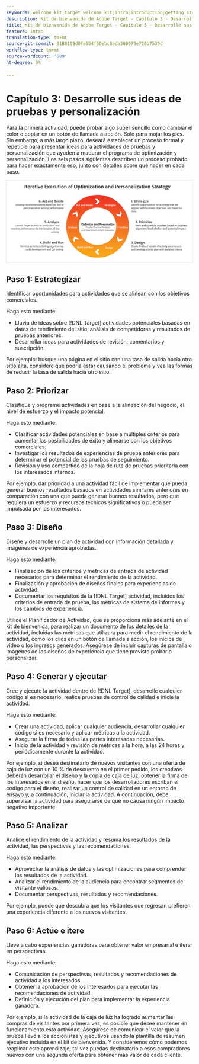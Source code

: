 ```yaml
---
keywords: welcome kit;target welcome kit;intro;introduction;getting started
description: Kit de bienvenida de Adobe Target - Capítulo 3 - Desarrolle sus ideas de pruebas y personalización
title: Kit de bienvenida de Adobe Target - Capítulo 3 - Desarrolle sus ideas de pruebas y personalización
feature: intro
translation-type: tm+mt
source-git-commit: 0188108d0fe554f60ebc8eda300979e720b7539d
workflow-type: tm+mt
source-wordcount: '689'
ht-degree: 0%

---
```



# Capítulo 3: Desarrolle sus ideas de pruebas y personalización

Para la primera actividad, puede probar algo súper sencillo como cambiar el color o copiar en un botón de llamada a acción. Sólo para mojar los pies. Sin embargo, a más largo plazo, deseará establecer un proceso formal y repetible para presentar ideas para actividades de pruebas y personalización que ayuden a madurar el programa de optimización y personalización. Los seis pasos siguientes describen un proceso probado para hacer exactamente eso, junto con detalles sobre qué hacer en cada paso.

![Ejecución iterativa del diagrama de estrategia de optimización y personalización](/help/c-intro/assets/six-steps.png)

## Paso 1: Estrategizar

Identificar oportunidades para actividades que se alinean con los objetivos comerciales.

Haga esto mediante:

* Lluvia de ideas sobre [!DNL Target] actividades potenciales basadas en datos de rendimiento del sitio, análisis de competidoras y resultados de pruebas anteriores.
* Desarrollar ideas para actividades de revisión, comentarios y suscripción.

Por ejemplo: busque una página en el sitio con una tasa de salida hacia otro sitio alta, considere qué podría estar causando el problema y vea las formas de reducir la tasa de salida hacia otro sitio.

## Paso 2: Priorizar

Clasifique y programe actividades en base a la alineación del negocio, el nivel de esfuerzo y el impacto potencial.

Haga esto mediante:

* Clasificar actividades potenciales en base a múltiples criterios para aumentar las posibilidades de éxito y alinearse con los objetivos comerciales.
* Investigar los resultados de experiencias de prueba anteriores para determinar el potencial de las pruebas de seguimiento.
* Revisión y uso compartido de la hoja de ruta de pruebas prioritaria con los interesados internos.

Por ejemplo, dar prioridad a una actividad fácil de implementar que pueda generar buenos resultados basados en actividades similares anteriores en comparación con una que pueda generar buenos resultados, pero que requiera un esfuerzo y recursos técnicos significativos o pueda ser impulsada por los interesados.

## Paso 3: Diseño

Diseñe y desarrolle un plan de actividad con información detallada y imágenes de experiencia aprobadas.

Haga esto mediante:

* Finalización de los criterios y métricas de entrada de actividad necesarios para determinar el rendimiento de la actividad.
* Finalización y aprobación de diseños finales para experiencias de actividad.
* Documentar los requisitos de la [!DNL Target] actividad, incluidos los criterios de entrada de prueba, las métricas de sistema de informes y los cambios de experiencia.

Utilice el Planificador de Actividad, que se proporciona más adelante en el kit de bienvenida, para realizar un documento de los detalles de la actividad, incluidas las métricas que utilizará para medir el rendimiento de la actividad, como los clics en un botón de llamada a acción, los inicios de vídeo o los ingresos generados. Asegúrese de incluir capturas de pantalla o imágenes de los diseños de experiencia que tiene previsto probar o personalizar.

## Paso 4: Generar y ejecutar

Cree y ejecute la actividad dentro de [!DNL Target], desarrolle cualquier código si es necesario, realice pruebas de control de calidad e inicie la actividad.

Haga esto mediante:

* Crear una actividad, aplicar cualquier audiencia, desarrollar cualquier código si es necesario y aplicar métricas a la actividad.
* Asegurar la firma de todas las partes interesadas necesarias.
* Inicio de la actividad y revisión de métricas a la hora, a las 24 horas y periódicamente durante la actividad.

Por ejemplo, si desea destinatario de nuevos visitantes con una oferta de caja de luz con un 10 % de descuento en el primer pedido, los creativos deberán desarrollar el diseño y la copia de caja de luz, obtener la firma de los interesados en el diseño, hacer que los desarrolladores escriban el código para el diseño, realizar un control de calidad en un entorno de ensayo y, a continuación, iniciar la actividad. A continuación, debe supervisar la actividad para asegurarse de que no causa ningún impacto negativo importante.

## Paso 5: Analizar

Analice el rendimiento de la actividad y resuma los resultados de la actividad, las perspectivas y las recomendaciones.

Haga esto mediante:

* Aprovechar la análisis de datos y las optimizaciones para comprender los resultados de la actividad.
* Analizar el rendimiento de la audiencia para encontrar segmentos de visitante valiosos.
* Documentar perspectivas, resultados y recomendaciones.

Por ejemplo, puede que descubra que los visitantes que regresan prefieren una experiencia diferente a los nuevos visitantes.

## Paso 6: Actúe e itere

Lleve a cabo experiencias ganadoras para obtener valor empresarial e iterar en perspectivas.

Haga esto mediante:

* Comunicación de perspectivas, resultados y recomendaciones de actividad a los interesados.
* Obtener la aprobación de los interesados para ejecutar las recomendaciones de actividad.
* Definición y ejecución del plan para implementar la experiencia ganadora.

Por ejemplo, si la actividad de la caja de luz ha logrado aumentar las compras de visitantes por primera vez, es posible que desee mantener en funcionamiento esta actividad. Asegúrese de comunicar el valor que la prueba llevó a los accionistas y ejecutivos usando la plantilla de resumen ejecutivo incluida en el kit de bienvenida. Y consideremos cómo podemos reaplicar este aprendizaje; tal vez puedas destinatario a esos compradores nuevos con una segunda oferta para obtener más valor de cada cliente.